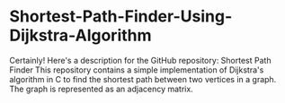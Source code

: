 # Shortest-Path-Finder-Using-Dijkstra-Algorithm
 Certainly! Here's a description for the GitHub repository:  Shortest Path Finder This repository contains a simple implementation of Dijkstra's algorithm in C to find the shortest path between two vertices in a graph. The graph is represented as an adjacency matrix.
